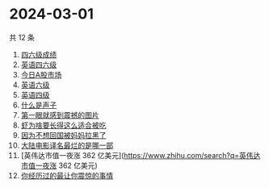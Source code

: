 # 2024-03-01

共 12 条

<!-- BEGIN -->
<!-- 最后更新时间 Fri Mar 01 2024 13:09:29 GMT+0800 (China Standard Time) -->

1. [四六级成绩](https://www.zhihu.com/search?q=四六级成绩)
1. [英语四六级](https://www.zhihu.com/search?q=英语四六级)
1. [今日A股市场](https://www.zhihu.com/search?q=今日A股市场)
1. [英语六级](https://www.zhihu.com/search?q=英语六级)
1. [英语四级](https://www.zhihu.com/search?q=英语四级)
1. [什么是声子](https://www.zhihu.com/search?q=什么是声子)
1. [第一眼就感到震撼的图片](https://www.zhihu.com/search?q=第一眼就感到震撼的图片)
1. [虾为啥要长得这么适合被吃](https://www.zhihu.com/search?q=虾为啥要长得这么适合被吃)
1. [因为不想回国被妈妈拉黑了](https://www.zhihu.com/search?q=因为不想回国被妈妈拉黑了)
1. [大陆电影译名最烂的是哪一部](https://www.zhihu.com/search?q=大陆电影译名最烂的是哪一部)
1. [英伟达市值一夜涨 362 亿美元](https://www.zhihu.com/search?q=英伟达市值一夜涨
   362 亿美元)
1. [你经历过的最让你震惊的事情](https://www.zhihu.com/search?q=你经历过的最让你震惊的事情)

<!-- END -->
